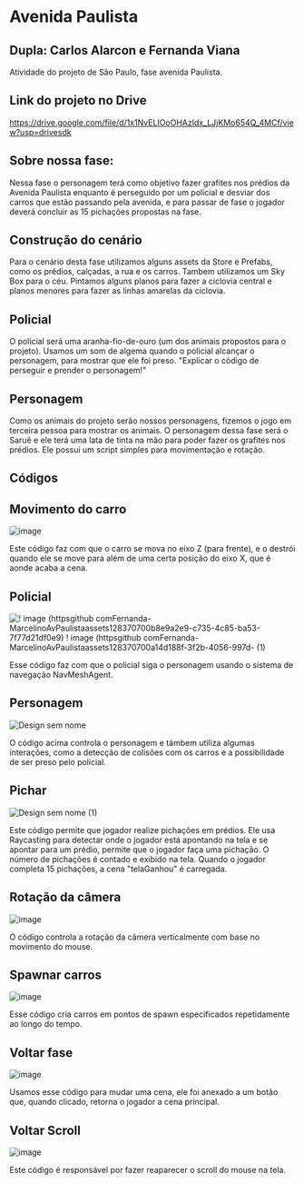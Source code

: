# Avenida Paulista

## Dupla: Carlos Alarcon e Fernanda Viana
Atividade do projeto de São Paulo, fase avenida Paulista.

## Link do projeto no Drive
https://drive.google.com/file/d/1x1NvELIOoOHAzldx_LJjKMo654Q_4MCf/view?usp=drivesdk

## Sobre nossa fase:
Nessa fase o personagem terá como objetivo fazer grafites nos prédios da Avenida Paulista enquanto é perseguido por um policial e desviar dos carros que estão passando pela avenida, e para passar de fase o jogador deverá concluir as 15 pichações propostas na fase.

## Construção do cenário
Para o cenário desta fase utilizamos alguns assets da Store e Prefabs, como os prédios, calçadas, a rua e os carros. Tambem utilizamos um Sky Box para o céu. Pintamos alguns planos para fazer a ciclovia central e planos menores para fazer as linhas amarelas da ciclovia.

## Policial
O policial será uma aranha-fio-de-ouro (um dos animais propostos para o projeto). Usamos um som de algema quando o policial alcançar o personagem, para mostrar que ele foi preso. "Explicar o código de perseguir e prender o personagem!"

## Personagem
Como os animais do projeto serão nossos personagens, fizemos o jogo em terceira pessoa para mostrar os animais. O personagem dessa fase será o Saruê e ele terá uma lata de tinta na mão para poder fazer os grafites nos prédios. Ele possui um script simples para movimentação e rotação.

## Códigos

## Movimento do carro
![image](https://github.com/Fernanda-Marcelino/AvPaulista/assets/128370700/096f7b2b-f795-4f22-bdcf-1ade536a90a1)

Este código faz com que o carro se mova no eixo Z (para frente), e o destrói quando ele se move para além de uma certa posição do eixo X, que é aonde acaba a cena.


## Policial
![! image (httpsgithub comFernanda-MarcelinoAvPaulistaassets128370700b8e9a2e9-c735-4c85-ba53-7f77d21df0e9) ! image (httpsgithub comFernanda-MarcelinoAvPaulistaassets128370700a14d188f-3f2b-4056-997d- (1)](https://github.com/Fernanda-Marcelino/AvPaulista/assets/128370700/8b464879-5b15-4358-b95f-861218952325)

Esse código faz com que o policial siga o personagem usando o sistema de navegação NavMeshAgent.


## Personagem
![Design sem nome](https://github.com/Fernanda-Marcelino/AvPaulista/assets/128370700/7c3087c0-9479-44e6-8de1-c2accdcc0769)

O código acima controla o personagem e támbem utiliza algumas interações, como a detecção de colisões com os carros e a possibilidade de ser preso pelo policial.


## Pichar
![Design sem nome (1)](https://github.com/Fernanda-Marcelino/AvPaulista/assets/128370700/bbcc801f-7c6c-414a-8d83-f8c6aa30e5a9)

Este código permite que jogador realize pichações em prédios. Ele usa Raycasting para detectar onde o jogador está apontando na tela e se apontar para um prédio, permite que o jogador faça uma pichação. O número de pichações é contado e exibido na tela. Quando o jogador completa 15 pichações, a cena "telaGanhou" é carregada.


## Rotação da câmera
![image](https://github.com/Fernanda-Marcelino/AvPaulista/assets/128370700/dc6704dd-52f8-47aa-8733-66f4123d81ec)

O código controla a rotação da câmera verticalmente com base no movimento do mouse.


## Spawnar carros
![image](https://github.com/Fernanda-Marcelino/AvPaulista/assets/128370700/c993cb01-c875-44b9-a236-ee56524d8224)

Esse código cria carros em pontos de spawn especificados repetidamente ao longo do tempo.

## Voltar fase
![image](https://github.com/Fernanda-Marcelino/AvPaulista/assets/128370700/4409c057-873e-45cc-adcb-b80230467daa)

Usamos esse código para mudar uma cena, ele foi anexado a um botão que, quando clicado, retorna o jogador a cena principal.


## Voltar Scroll
![image](https://github.com/Fernanda-Marcelino/AvPaulista/assets/128370700/ba521656-351c-4afa-93c8-0f083e1fd070)

Este código é responsável por fazer reaparecer o scroll do mouse na tela.




